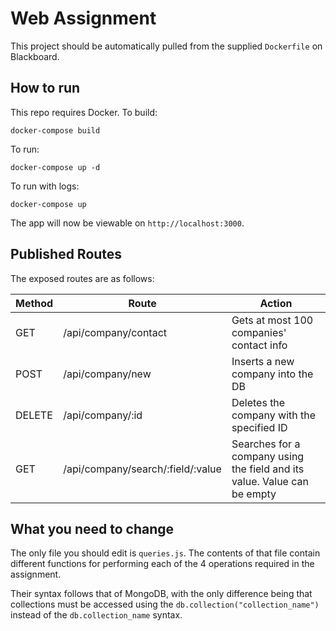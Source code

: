 # Web Assignment

This project should be automatically pulled from the supplied `Dockerfile` on Blackboard.

## How to run

This repo requires Docker. To build:

`docker-compose build`

To run:

`docker-compose up -d`

To run with logs:

`docker-compose up`

The app will now be viewable on `http://localhost:3000`.

## Published Routes

The exposed routes are as follows:

| Method | Route                             | Action                                                                   |
| ------ | --------------------------------- | ------------------------------------------------------------------------ |
| GET    | /api/company/contact              | Gets at most 100 companies' contact info                                 |
| POST   | /api/company/new                  | Inserts a new company into the DB                                        |
| DELETE | /api/company/:id                  | Deletes the company with the specified ID                                |
| GET    | /api/company/search/:field/:value | Searches for a company using the field and its value. Value can be empty |

## What you need to change

The only file you should edit is `queries.js`. The contents of that file contain
different functions for performing each of the 4 operations required in the assignment.

Their syntax follows that of MongoDB, with the only difference being that collections
must be accessed using the `db.collection("collection_name")` instead of the
`db.collection_name` syntax.
